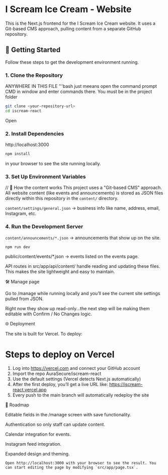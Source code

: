 # I Scream Ice Cream - Website

This is the Next.js frontend for the I Scream Ice Cream website. It uses a Git-based CMS approach, pulling content from a separate GitHub repository.

## 🚀 Getting Started

Follow these steps to get the development environment running.

### 1. Clone the Repository

ANYWHERE IN THIS FILE '''bash just meeans open the command prompt CMD in window and enter commands there. You must be in the project folder

```bash
git clone <your-repository-url>
cd iscream-react
```

Open

### 2. Install Dependencies

http://localhost:3000

```bash
npm install
```

in your browser to see the site running locally.

### 3. Set Up Environment Variables

// 📂 How the content works
This project uses a "Git-based CMS" approach. All website content (like events and announcements) is stored as JSON files directly within this repository in the `content/` directory.

`content/settings/general.json` → business info like name, address, email, Instagram, etc.

### 4. Run the Development Server

`content/announcements/*.json` → announcements that show up on the site.

```bash
npm run dev
```

public/content/events/\*.json → events listed on the events page.

API routes in src/app/api/content/ handle reading and updating these files.
This makes the site lightweight and easy to maintain.

🛠 Manage page

Go to /manage while running locally and you’ll see the current site settings pulled from JSON.

Right now they show up read-only...the next step will be making them editable with Confirm / No Changes logic.

🌐 Deployment

The site is built for Vercel.
To deploy:

# Steps to deploy on Vercel

1. Log into https://vercel.com and connect your GitHub account
2. Import the repo AuraSecure/iscream-react
3. Use the default settings (Vercel detects Next.js automatically)
4. After the first deploy, you’ll get a live URL like:
   https://iscream-react.vercel.app
5. Every push to the main branch will automatically redeploy the site

🔮 Roadmap

Editable fields in the /manage screen with save functionality.

Authentication so only staff can update content.

Calendar integration for events.

Instagram feed integration.

Expanded design and theming.

```
Open http://localhost:3000 with your browser to see the result. You can start editing the page by modifying `src/app/page.tsx`.
```
